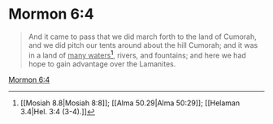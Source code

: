 # Mormon 6:4

> And it came to pass that we did march forth to the land of Cumorah, and we did pitch our tents around about the hill Cumorah; and it was in a land of <u>many waters</u>[^a], rivers, and fountains; and here we had hope to gain advantage over the Lamanites.

[Mormon 6:4](https://www.churchofjesuschrist.org/study/scriptures/bofm/morm/6?lang=eng&id=p4#p4)


[^a]: [[Mosiah 8.8|Mosiah 8:8]]; [[Alma 50.29|Alma 50:29]]; [[Helaman 3.4|Hel. 3:4 (3-4).]]
